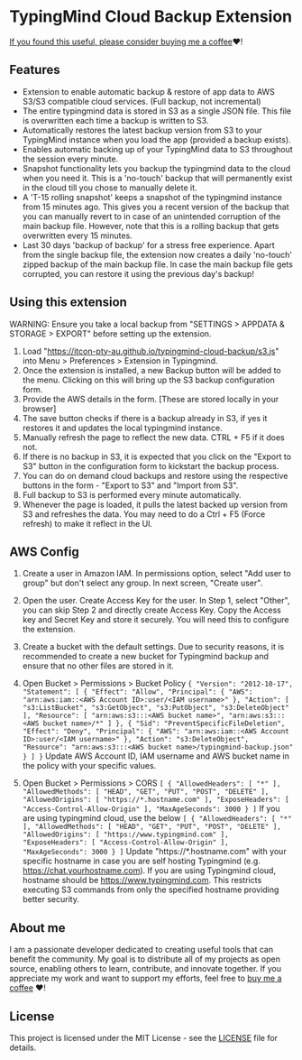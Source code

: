 # TypingMind Cloud Backup Extension

[If you found this useful, please consider buying me a coffee](https://buymeacoffee.com/itcon):heart:!

## Features
- Extension to enable automatic backup & restore of app data to AWS S3/S3 compatible cloud services. (Full backup, not incremental)
- The entire typingmind data is stored in S3 as a single JSON file. This file is overwritten each time a backup is written to S3.
- Automatically restores the latest backup version from S3 to your TypingMind instance when you load the app (provided a backup exists).
- Enables automatic backing up of your TypingMind data to S3 throughout the session every minute.
- Snapshot functionality lets you backup the typingmind data to the cloud when you need it. This is a 'no-touch' backup that will permanently exist in the cloud till you chose to manually delete it.
- A 'T-15 rolling snapshot' keeps a snapshot of the typingmind instance from 15 minutes ago. This gives you a recent version of the backup that you can manually revert to in case of an unintended corruption of the main backup file. However, note that this is a rolling backup that gets overwritten every 15 minutes.
- Last 30 days 'backup of backup' for a stress free experience. Apart from the single backup file, the extension now creates a daily 'no-touch' zipped backup of the main backup file. In case the main backup file gets corrupted, you can restore it using the previous day's backup!
  
## Using this extension
WARNING: Ensure you take a local backup from "SETTINGS > APPDATA & STORAGE > EXPORT" before setting up the extension.
1. Load "https://itcon-pty-au.github.io/typingmind-cloud-backup/s3.js" into Menu > Preferences > Extension in Typingmind.
2. Once the extension is installed, a new Backup button will be added to the menu. Clicking on this will bring up the S3 backup configuration form.
3. Provide the AWS details in the form. [These are stored locally in your browser]
4. The save button checks if there is a backup already in S3, if yes it restores it and updates the local typingmind instance.
5. Manually refresh the page to reflect the new data. CTRL + F5 if it does not.
6. If there is no backup in S3, it is expected that you click on the "Export to S3" button in the configuration form to kickstart the backup process.
7. You can do on demand cloud backups and restore using the respective buttons in the form - "Export to S3" and "Import from S3".
8. Full backup to S3 is performed every minute automatically.
9. Whenever the page is loaded, it pulls the latest backed up version from S3 and refreshes the data. You may need to do a Ctrl + F5 (Force refresh) to make it reflect in the UI.

## AWS Config
1. Create a user in Amazon IAM. In permissions option, select "Add user to group" but don't select any group. In next screen, "Create user".
2. Open the user. Create Access Key for the user. In Step 1, select "Other", you can skip Step 2 and directly create Access Key. Copy the Access key and Secret Key and store it securely. You will need this to configure the extension.
3. Create a bucket with the default settings. Due to security reasons, it is recommended to create a new bucket for Typingmind backup and ensure that no other files are stored in it.
4. Open Bucket > Permissions > Bucket Policy
``
{
    "Version": "2012-10-17",
    "Statement": [
        {
            "Effect": "Allow",
            "Principal": {
                "AWS": "arn:aws:iam::<AWS Account ID>:user/<IAM username>"
            },
            "Action": [
                "s3:ListBucket",
                "s3:GetObject",
                "s3:PutObject",
                "s3:DeleteObject"
            ],
            "Resource": [
                "arn:aws:s3:::<AWS bucket name>",
                "arn:aws:s3:::<AWS bucket name>/*"
            ]
        },
    		{
                "Sid": "PreventSpecificFileDeletion",
                "Effect": "Deny",
                "Principal": {
                    "AWS": "arn:aws:iam::<AWS Account ID>:user/<IAM username>"
                },
                "Action": "s3:DeleteObject",
                "Resource": "arn:aws:s3:::<AWS bucket name>/typingmind-backup.json"
       }
    ]
}
``
Update AWS Account ID, IAM username and AWS bucket name in the policy with your specific values.

6. Open Bucket > Permissions > CORS
``
[
    {
        "AllowedHeaders": [
            "*"
        ],
        "AllowedMethods": [
            "HEAD",
            "GET",
            "PUT",
            "POST",
            "DELETE"
        ],
        "AllowedOrigins": [
            "https://*.hostname.com"
        ],
        "ExposeHeaders": [
            "Access-Control-Allow-Origin"
        ],
        "MaxAgeSeconds": 3000
    }
]
``
If you are using typingmind cloud, use the below
``
[
    {
        "AllowedHeaders": [
            "*"
        ],
        "AllowedMethods": [
            "HEAD",
            "GET",
            "PUT",
            "POST",
            "DELETE"
        ],
        "AllowedOrigins": [
            "https://www.typingmind.com"
        ],
        "ExposeHeaders": [
            "Access-Control-Allow-Origin"
        ],
        "MaxAgeSeconds": 3000
    }
]
``
Update "https://*.hostname.com" with your specific hostname in case you are self hosting Typingmind (e.g. https://chat.yourhostname.com). If you are using Typingmind cloud, hostname should be https://www.typingmind.com. This restricts executing S3 commands from only the specified hostname providing better security.

## About me
I am a passionate developer dedicated to creating useful tools that can benefit the community. My goal is to distribute all of my projects as open source, enabling others to learn, contribute, and innovate together. If you appreciate my work and want to support my efforts, feel free to [buy me a coffee](https://buymeacoffee.com/itcon) :heart:!

## License
This project is licensed under the MIT License - see the [LICENSE](LICENSE) file for details.
